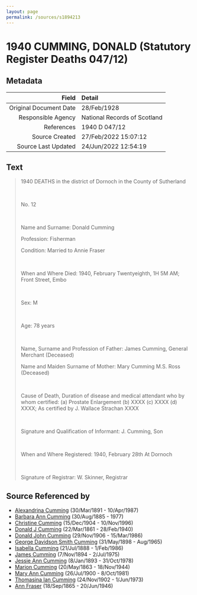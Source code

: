 ```yaml
---
layout: page
permalink: /sources/s1894213
---
```


# 1940 CUMMING, DONALD (Statutory Register Deaths 047/12)

## Metadata
Field | Detail
---:|:---
Original Document Date | 28/Feb/1928
Responsible Agency | National Records of Scotland
References | 1940 D 047/12
Source Created | 27/Feb/2022 15:07:12
Source Last Updated | 24/Jun/2022 12:54:19

## Text

> 1940 DEATHS in the district of Dornoch in the County of Sutherland
>
> <br/>
>
> No. 12
>
> <br/>
>
> Name and Surname: Donald Cumming
>
> Profession: Fisherman
>
> Condition: Married to Annie Fraser
>
> <br/>
>
> When and Where Died: 1940, February Twentyeighth, 1H 5M AM; Front Street, Embo
>
> <br/>
>
> Sex: M
>
> <br/>
>
> Age: 78 years
>
> <br/>
>
> Name, Surname and Profession of Father: James Cumming, General Merchant (Deceased)
>
> Name and Maiden Surname of Mother: Mary Cumming M.S. Ross (Deceased)
>
> <br/>
>
> Cause of Death, Duration of disease and medical attendant who by whom certified: (a) Prostate Enlargement (b) XXXX (c) XXXX (d) XXXX; As certified by J. Wallace Strachan XXXX
>
> <br/>
>
> Signature and Qualification of Informant: J. Cumming, Son
>
> <br/>
>
> When and Where Registered: 1940, February 28th At Dornoch
>
> <br/>
>
> Signature of Registrar: W. Skinner, Registrar
>

## Source Referenced by

* [Alexandrina Cumming](../people/@57186713@-alexandrina-cumming-b1891-3-30-d1987-4-10.md) (30/Mar/1891 - 10/Apr/1987)
* [Barbara Ann Cumming](../people/@57039529@-barbara-ann-cumming-b1885-8-30-d1977.md) (30/Aug/1885 - 1977)
* [Christine Cumming](../people/@24328630@-christine-cumming-b1904-12-15-d1996-11-10.md) (15/Dec/1904 - 10/Nov/1996)
* [Donald J Cumming](../people/@20465544@-donald-j-cumming-b1861-3-22-d1940-2-28.md) (22/Mar/1861 - 28/Feb/1940)
* [Donald John Cumming](../people/@22331378@-donald-john-cumming-b1906-11-29-d1986-3-15.md) (29/Nov/1906 - 15/Mar/1986)
* [George Davidson Smith Cumming](../people/@13773669@-george-davidson-smith-cumming-b1898-5-31-d1965-8.md) (31/May/1898 - Aug/1965)
* [Isabella Cumming](../people/@84684994@-isabella-cumming-b1888-7-21-d1986-2-1.md) (21/Jul/1888 - 1/Feb/1986)
* [James Cumming](../people/@492889@-james-cumming-b1894-11-7-d1975-7-2.md) (7/Nov/1894 - 2/Jul/1975)
* [Jessie Ann Cumming](../people/@66222886@-jessie-ann-cumming-b1893-1-8-d1978-10-31.md) (8/Jan/1893 - 31/Oct/1978)
* [Marion Cumming](../people/@59851647@-marion-cumming-b1863-5-20-d1944-11-18.md) (20/May/1863 - 18/Nov/1944)
* [Mary Ann Cumming](../people/@48241984@-mary-ann-cumming-b1900-7-26-d1981-10-8.md) (26/Jul/1900 - 8/Oct/1981)
* [Thomasina Ian Cumming](../people/@92241152@-thomasina-ian-cumming-b1902-11-24-d1973-6-1.md) (24/Nov/1902 - 1/Jun/1973)
* [Ann Fraser](../people/@70425788@-ann-fraser-b1865-9-18-d1946-6-20.md) (18/Sep/1865 - 20/Jun/1946)
